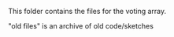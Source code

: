 This folder contains the files for the voting array.

"old files" is an archive of old code/sketches